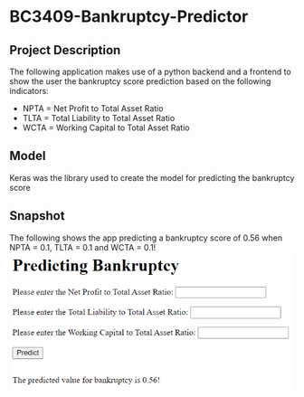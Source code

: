 # BC3409-Bankruptcy-Predictor
 
## Project Description
The following application makes use of a python backend and a frontend to show the user the bankruptcy score prediction based on the following indicators:
- NPTA = Net Profit to Total Asset Ratio
- TLTA = Total Liability to Total Asset Ratio
- WCTA = Working Capital to Total Asset Ratio

## Model
Keras was the library used to create the model for predicting the bankruptcy score

## Snapshot
The following shows the app predicting a bankruptcy score of 0.56 when NPTA = 0.1, TLTA = 0.1 and WCTA = 0.1!
![Snapshots](/snapshots/Snapshot.PNG)